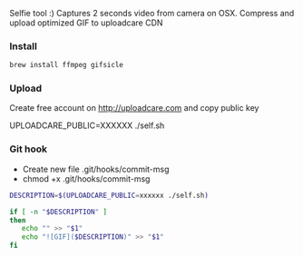 Selfie tool :)
Captures 2 seconds video from camera on OSX. Compress and upload optimized GIF to uploadcare CDN

### Install

```bash
brew install ffmpeg gifsicle
```

### Upload

Create free account on http://uploadcare.com and copy public key

UPLOADCARE_PUBLIC=XXXXXX ./self.sh

### Git hook

* Create new file .git/hooks/commit-msg
* chmod +x .git/hooks/commit-msg


```bash
DESCRIPTION=$(UPLOADCARE_PUBLIC=xxxxxx ./self.sh)

if [ -n "$DESCRIPTION" ]
then
   echo "" >> "$1"
   echo "![GIF]($DESCRIPTION)" >> "$1"
fi
```
